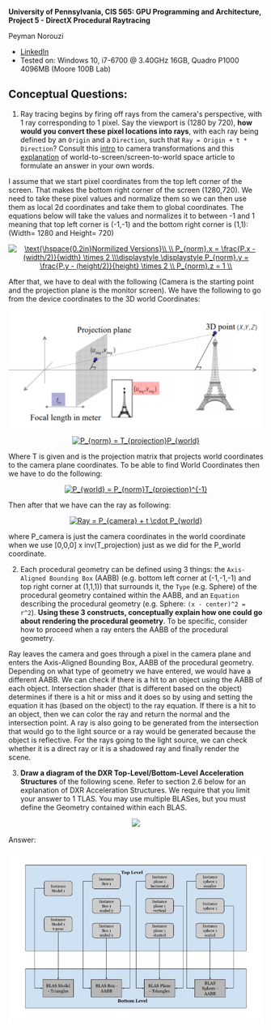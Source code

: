 **University of Pennsylvania, CIS 565: GPU Programming and Architecture,
Project 5 - DirectX Procedural Raytracing**

Peyman Norouzi
* [LinkedIn](https://www.linkedin.com/in/peymannorouzi)
* Tested on: Windows 10, i7-6700 @ 3.40GHz 16GB, Quadro P1000 4096MB (Moore 100B Lab)

## Conceptual Questions:

1. Ray tracing begins by firing off rays from the camera's perspective, with 1 ray corresponding to 1 pixel. Say the viewport is (1280 by 720), **how would you convert these pixel locations into rays**, with each ray being defined by an `Origin` and a `Direction`, such that `Ray = Origin + t * Direction`? Consult this [intro](https://www.scratchapixel.com/lessons/3d-basic-rendering/computing-pixel-coordinates-of-3d-point/mathematics-computing-2d-coordinates-of-3d-points) to camera transformations and this [explanation](http://webglfactory.blogspot.com/2011/05/how-to-convert-world-to-screen.html) of world-to-screen/screen-to-world space article to formulate an answer in your own words.

I assume that we start pixel coordinates from the top left corner of the screen. That makes the bottom right corner of the screen (1280,720). We need to take these pixel values and normalize them so we can then use them as local 2d coordinates and take them to global coordinates. The equations below will take the values and normalizes it to between -1 and 1 meaning that top left corner is (-1,-1) and the bottom right corner is (1,1): (Width= 1280 and Height= 720)


<p align="center">
<a href="https://www.codecogs.com/eqnedit.php?latex=\text{\hspace{0.2in}Normilized&space;Versions}\\&space;\\&space;P_{norm}.x&space;=&space;\frac{P.x&space;-&space;(width/2)}{width}&space;\times&space;2&space;\\\displaystyle&space;\displaystyle&space;P_{norm}.y&space;=&space;\frac{P.y&space;-&space;(height/2)}{height}&space;\times&space;2&space;\\&space;P_{norm}.z&space;=&space;1&space;\\" target="_blank"><img src="https://latex.codecogs.com/png.latex?\text{\hspace{0.2in}Normilized&space;Versions}\\&space;\\&space;P_{norm}.x&space;=&space;\frac{P.x&space;-&space;(width/2)}{width}&space;\times&space;2&space;\\\displaystyle&space;\displaystyle&space;P_{norm}.y&space;=&space;\frac{P.y&space;-&space;(height/2)}{height}&space;\times&space;2&space;\\&space;P_{norm}.z&space;=&space;1&space;\\" title="\text{\hspace{0.2in}Normilized Versions}\\ \\ P_{norm}.x = \frac{P.x - (width/2)}{width} \times 2 \\\displaystyle \displaystyle P_{norm}.y = \frac{P.y - (height/2)}{height} \times 2 \\ P_{norm}.z = 1 \\" /></a>
  </p>
  

After that, we have to deal with the following (Camera is the starting point and the projection plane is the monitor screen). We have the following to go from the device coordinates to the 3D world Coordinates:

 <p align="center">
  <img src="/images/2d-3d.png">
</p>


<p align="center">
<a href="https://www.codecogs.com/eqnedit.php?latex=P_{norm}&space;=&space;T_{projection}P_{world}" target="_blank"><img src="https://latex.codecogs.com/png.latex?P_{norm}&space;=&space;T_{projection}P_{world}" title="P_{norm} = T_{projection}P_{world}" /></a></p>

Where T is given and is the projection matrix that projects world coordinates to the camera plane coordinates. To be able to find World Coordinates then we have to do the following:

<p align="center">
<a href="https://www.codecogs.com/eqnedit.php?latex=P_{world}&space;=&space;P_{norm}T_{projection}^{-1}" target="_blank"><img src="https://latex.codecogs.com/png.latex?P_{world}&space;=&space;P_{norm}T_{projection}^{-1}" title="P_{world} = P_{norm}T_{projection}^{-1}" /></a></p>

Then after that we have can the ray as following:

<p align="center">
<a href="https://www.codecogs.com/eqnedit.php?latex=Ray&space;=&space;P_{camera}&space;&plus;&space;t&space;\cdot&space;P_{world}" target="_blank"><img src="https://latex.codecogs.com/png.latex?Ray&space;=&space;P_{camera}&space;&plus;&space;t&space;\cdot&space;P_{world}" title="Ray = P_{camera} + t \cdot P_{world}" /></a></p>

where P_camera is just the camera coordinates in the world coordinate when we use [0,0,0] x inv(T_projection) just as we did for the P_world coordinate.

2. Each procedural geometry can be defined using 3 things: the `Axis-Aligned Bounding Box` (AABB) (e.g. bottom left corner at (-1,-1,-1) and top right corner at (1,1,1)) that surrounds it, the `Type` (e.g. Sphere) of the procedural geometry contained within the AABB, and an `Equation` describing the procedural geometry (e.g. Sphere: `(x - center)^2 = r^2`). **Using these 3 constructs, conceptually explain how one could go about rendering the procedural geometry**. To be specific, consider how to proceed when a ray enters the AABB of the procedural geometry.

Ray leaves the camera and goes through a pixel in the camera plane and enters the Axis-Aligned Bounding Box, AABB of the procedural geometry. Depending on what type of geometry we have entered, we would have a different AABB. We can check if there is a hit to an object using the AABB of each object. Intersection shader (that is different based on the object) determines if there is a hit or miss and it does so by using and setting the equation it has (based on the object) to the ray equation. If there is a hit to an object, then we can color the ray and return the normal and the intersection point. A ray is also going to be generated from the intersection that would go to the light source or a ray would be generated because the object is reflective.  For the rays going to the light source, we can check whether it is a direct ray or it is a shadowed ray and finally render the scene.


3. **Draw a diagram of the DXR Top-Level/Bottom-Level Acceleration Structures** of the following scene. Refer to section 2.6 below for an explanation of DXR Acceleration Structures. We require that you limit your answer to 1 TLAS. You may use multiple BLASes, but you must define the Geometry contained within each BLAS.


<p align="center">
  <img src="https://github.com/CIS565-Fall-2019/Project5-DirectX-Procedural-Raytracing/blob/master/images/scene.png">
</p>

Answer:


 <p align="center">
  <img src="/images/Concept-3.jpg">
</p>

